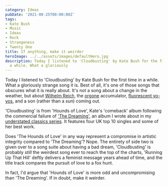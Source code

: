 ```yaml
---
category: Ideas
pubDate: '2021-08-25T00:00:00Z'
tags:
- Kate Bush
- Music
- Ideas
- Rock
- Strangeness
- Twenty One
title: If anything, make it weirder
heroImage: ../../assets/images/defaultHero.jpg
description: Today I listened to 'Cloudbusting' by Kate Bush for the first time in
  a while. What a gloriously
---
```

Today I listened to 'Cloudbusting' by Kate Bush for the first time in a while. What a gloriously strange song it is. Best of all, it's one of those songs that obscures what it is really about. It's not a song about a change in the weather, but about [Wilhelm Reich][1], the [orgone][2] accumulator, [fluorescent yo-yos][3], and a son (rather than a *sun*) coming out.  

'Cloudbusting' is from 'Hounds of Love', Kate's 'comeback' album following the commercial failure of ['The Dreaming'][4], an album I wrote about in my [understated classics series][5]. It features four UK top 10 singles and some of her best work.

Does 'The Hounds of Love' in any way represent a compromise in artistic integrity compared to 'The Dreaming'? Nope. The entirety of  side two is given over to a song suite about having a bad dream, 'Cloudbusting' is probably *still* the weirdest song ever to reach the top of the charts, 'Running Up That Hill' deftly delivers a feminist message years ahead of time, and  the title track compares the pursuit of love to a fox hunt.

In fact, I'd argue that 'Hounds of Love' is more odd and uncompromising than 'The Dreaming'. If in doubt, make it weirder.

[1]:	https://wilhelmreichmuseum.org/about/biography-of-wilhelm-reich/
[2]:	https://en.wikipedia.org/wiki/Orgone
[3]:	https://www.cultofweird.com/medical/radium-girls/
[4]:	https://mattischrome.com/understated-classics-19
[5]:	https://mattischrome.com/tag/understated%20classics/